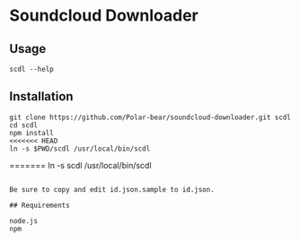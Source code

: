 # Soundcloud Downloader

## Usage 

```scdl --help```

## Installation

```
git clone https://github.com/Polar-bear/soundcloud-downloader.git scdl
cd scdl
npm install
<<<<<<< HEAD
ln -s $PWD/scdl /usr/local/bin/scdl
```
=======
ln -s scdl /usr/local/bin/scdl
```

Be sure to copy and edit id.json.sample to id.json.

## Requirements

node.js
npm

